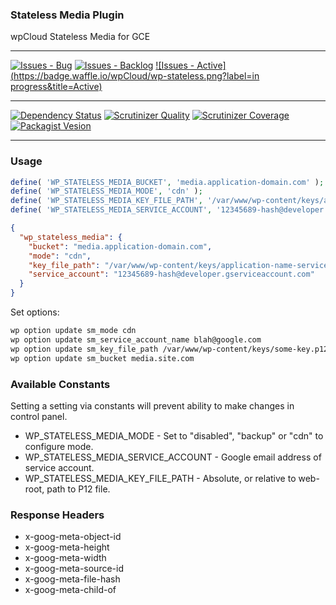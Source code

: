 ### Stateless Media Plugin

wpCloud Stateless Media for GCE

***
[![Issues - Bug](https://badge.waffle.io/wpCloud/wp-stateless.png?label=bug&title=Bugs)](http://waffle.io/wpCloud/wp-stateless)
[![Issues - Backlog](https://badge.waffle.io/wpCloud/wp-stateless.png?label=backlog&title=Backlog)](http://waffle.io/wpCloud/wp-stateless/)
[![Issues - Active](https://badge.waffle.io/wpCloud/wp-stateless.png?label=in progress&title=Active)](http://waffle.io/wpCloud/wp-stateless/)
***
[![Dependency Status](https://gemnasium.com/wpCloud/wp-stateless.svg)](https://gemnasium.com/wpCloud/wp-stateless)
[![Scrutinizer Quality](http://img.shields.io/scrutinizer/g/wpCloud/wp-stateless.svg)](https://scrutinizer-ci.com/g/wpCloud/wp-stateless)
[![Scrutinizer Coverage](http://img.shields.io/scrutinizer/coverage/g/wpCloud/wp-stateless.svg)](https://scrutinizer-ci.com/g/wpCloud/wp-stateless)
[![Packagist Vesion](http://img.shields.io/packagist/v/wpCloud/wp-stateless.svg)](https://packagist.org/packages/wpCloud/wp-stateless)
***


### Usage

```php
define( 'WP_STATELESS_MEDIA_BUCKET', 'media.application-domain.com' );
define( 'WP_STATELESS_MEDIA_MODE', 'cdn' );
define( 'WP_STATELESS_MEDIA_KEY_FILE_PATH', '/var/www/wp-content/keys/application-name-service-id.p12' );
define( 'WP_STATELESS_MEDIA_SERVICE_ACCOUNT', '12345689-hash@developer.gserviceaccount.com' );
```


```json
{
  "wp_stateless_media": {
    "bucket": "media.application-domain.com",
    "mode": "cdn",
    "key_file_path": "/var/www/wp-content/keys/application-name-service-id.p12",
    "service_account": "12345689-hash@developer.gserviceaccount.com"
  }
}
```

Set options:
```sh
wp option update sm_mode cdn
wp option update sm_service_account_name blah@google.com
wp option update sm_key_file_path /var/www/wp-content/keys/some-key.p12
wp option update sm_bucket media.site.com
```

### Available Constants
Setting a setting via constants will prevent ability to make changes in control panel.

* WP_STATELESS_MEDIA_MODE - Set to "disabled", "backup" or "cdn" to configure mode. 
* WP_STATELESS_MEDIA_SERVICE_ACCOUNT - Google email address of service account.
* WP_STATELESS_MEDIA_KEY_FILE_PATH - Absolute, or relative to web-root, path to P12 file.

### Response Headers

* x-goog-meta-object-id
* x-goog-meta-height
* x-goog-meta-width
* x-goog-meta-source-id
* x-goog-meta-file-hash
* x-goog-meta-child-of
